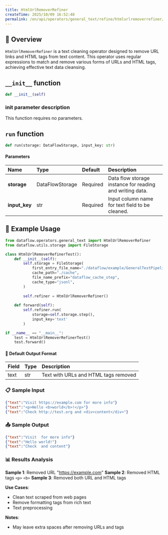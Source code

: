 ```yaml
---
title: HtmlUrlRemoverRefiner
createTime: 2025/10/09 16:52:48
permalink: /en/api/operators/general_text/refine/htmlurlremoverrefiner/
---
```


## 📘 Overview

`HtmlUrlRemoverRefiner` is a text cleaning operator designed to remove URL links and HTML tags from text content. This operator uses regular expressions to match and remove various forms of URLs and HTML tags, achieving effective text data cleansing.

## `__init__` function

```python
def __init__(self)
```

### init parameter description

This function requires no parameters.

## `run` function

```python
def run(storage: DataFlowStorage, input_key: str)
```

#### Parameters

| Name        | Type            | Default | Description                                     |
| :---------- | :-------------- | :-----  | :---------------------------------------------- |
| **storage** | DataFlowStorage | Required | Data flow storage instance for reading and writing data. |
| **input_key** | str             | Required | Input column name for text field to be cleaned. |

## 🧠 Example Usage

```python
from dataflow.operators.general_text import HtmlUrlRemoverRefiner
from dataflow.utils.storage import FileStorage

class HtmlUrlRemoverRefinerTest():
    def __init__(self):
        self.storage = FileStorage(
            first_entry_file_name="./dataflow/example/GeneralTextPipeline/html_url_remover_test_input.jsonl",
            cache_path="./cache",
            file_name_prefix="dataflow_cache_step",
            cache_type="jsonl",
        )
        
        self.refiner = HtmlUrlRemoverRefiner()
        
    def forward(self):
        self.refiner.run(
            storage=self.storage.step(),
            input_key='text'
        )

if __name__ == "__main__":
    test = HtmlUrlRemoverRefinerTest()
    test.forward()
```

#### 🧾 Default Output Format

| Field | Type | Description |
| :--- | :---- | :---------- |
| text | str | Text with URLs and HTML tags removed |

### 📋 Sample Input

```json
{"text":"Visit https://example.com for more info"}
{"text":"<p>Hello <b>world</b>!</p>"}
{"text":"Check http://test.org and <div>content</div>"}
```

### 📤 Sample Output

```json
{"text":"Visit  for more info"}
{"text":"Hello world!"}
{"text":"Check  and content"}
```

### 📊 Results Analysis

**Sample 1**: Removed URL "https://example.com"
**Sample 2**: Removed HTML tags `<p>` `<b>`
**Sample 3**: Removed both URL and HTML tags

**Use Cases**:
- Clean text scraped from web pages
- Remove formatting tags from rich text
- Text preprocessing

**Notes**:
- May leave extra spaces after removing URLs and tags
